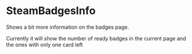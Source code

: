 # SteamBadgesInfo

Shows a bit more information on the badges page.

Currently it will show the number of ready badges in the current page and the ones with only one card left
